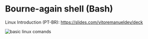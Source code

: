 # Bourne-again shell (Bash)

Linux Introduction (PT-BR): https://slides.com/vitoremanueldev/deck

<img src="https://github.com/VitorEmanuelDev/Shell_Practice/blob/master/basic_linux_commands.jpg" alt="basic linux comands">

